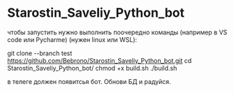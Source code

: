 # Starostin_Saveliy_Python_bot

чтобы запустить нужно выполнить поочередно команды (например в VS code или Pycharme) (нужен linux или WSL):

git clone --branch test https://github.com/Bebrono/Starostin_Saveliy_Python_bot.git
cd Starostin_Saveliy_Python_bot/
chmod +x build.sh
./build.sh

в телеге должен появитсья бот. Обнови БД и радуйся.
